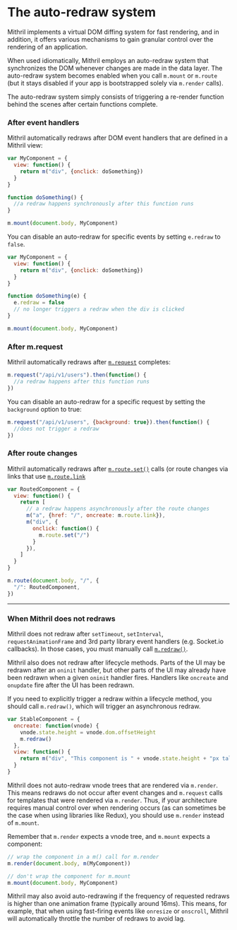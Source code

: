 # The auto-redraw system

Mithril implements a virtual DOM diffing system for fast rendering, and in addition, it offers various mechanisms to gain granular control over the rendering of an application.

When used idiomatically, Mithril employs an auto-redraw system that synchronizes the DOM whenever changes are made in the data layer. The auto-redraw system becomes enabled when you call `m.mount` or `m.route` (but it stays disabled if your app is bootstrapped solely via `m.render` calls).

The auto-redraw system simply consists of triggering a re-render function behind the scenes after certain functions complete.

### After event handlers

Mithril automatically redraws after DOM event handlers that are defined in a Mithril view:

```javascript
var MyComponent = {
  view: function() {
    return m("div", {onclick: doSomething})
  }
}

function doSomething() {
  //a redraw happens synchronously after this function runs
}

m.mount(document.body, MyComponent)
```

You can disable an auto-redraw for specific events by setting `e.redraw` to `false`.

```javascript
var MyComponent = {
  view: function() {
    return m("div", {onclick: doSomething})
  }
}

function doSomething(e) {
  e.redraw = false
  // no longer triggers a redraw when the div is clicked
}

m.mount(document.body, MyComponent)
```


### After m.request

Mithril automatically redraws after [`m.request`](request.md) completes:

```javascript
m.request("/api/v1/users").then(function() {
  //a redraw happens after this function runs
})
```

You can disable an auto-redraw for a specific request by setting the `background` option to true:

```javascript
m.request("/api/v1/users", {background: true}).then(function() {
  //does not trigger a redraw
})
```


### After route changes

Mithril automatically redraws after [`m.route.set()`](route.md#routeset) calls (or route changes via links that use [`m.route.link`](route.md#routelink)

```javascript
var RoutedComponent = {
  view: function() {
    return [
      // a redraw happens asynchronously after the route changes
      m("a", {href: "/", oncreate: m.route.link}),
      m("div", {
        onclick: function() {
          m.route.set("/")
        }
      }),
    ]
  }
}

m.route(document.body, "/", {
  "/": RoutedComponent,
})
```

---

### When Mithril does not redraws

Mithril does not redraw after `setTimeout`, `setInterval`, `requestAnimationFrame` and 3rd party library event handlers (e.g. Socket.io callbacks). In those cases, you must manually call [`m.redraw()`](redraw.md).

Mithril also does not redraw after lifecycle methods. Parts of the UI may be redrawn after an `oninit` handler, but other parts of the UI may already have been redrawn when a given `oninit` handler fires. Handlers like `oncreate` and `onupdate` fire after the UI has been redrawn.

If you need to explicitly trigger a redraw within a lifecycle method, you should call `m.redraw()`, which will trigger an asynchronous redraw.

```javascript
var StableComponent = {
  oncreate: function(vnode) {
    vnode.state.height = vnode.dom.offsetHeight
    m.redraw()
  },
  view: function() {
    return m("div", "This component is " + vnode.state.height + "px tall")
  }
}
```

Mithril does not auto-redraw vnode trees that are rendered via `m.render`. This means redraws do not occur after event changes and `m.request` calls for templates that were rendered via `m.render`. Thus, if your architecture requires manual control over when rendering occurs (as can sometimes be the case when using libraries like Redux), you should use `m.render` instead of `m.mount`.

Remember that `m.render` expects a vnode tree, and `m.mount` expects a component:

```javascript
// wrap the component in a m() call for m.render
m.render(document.body, m(MyComponent))

// don't wrap the component for m.mount
m.mount(document.body, MyComponent)
```

Mithril may also avoid auto-redrawing if the frequency of requested redraws is higher than one animation frame (typically around 16ms). This means, for example, that when using fast-firing events like `onresize` or `onscroll`, Mithril will automatically throttle the number of redraws to avoid lag.
